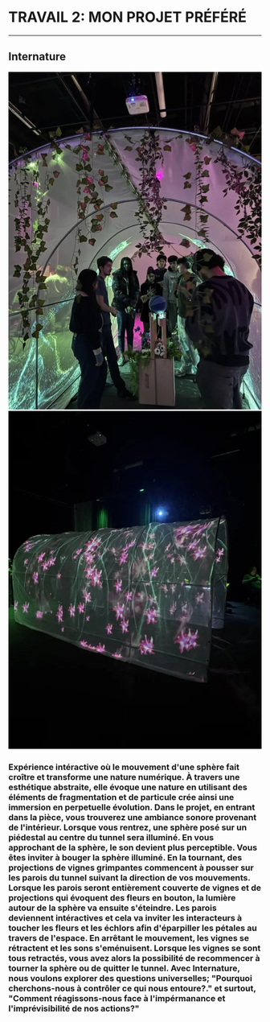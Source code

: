 # TRAVAIL 2: MON PROJET PRÉFÉRÉ
****
## Internature

<p align="center" width="100%">
<img src="./medias/internature_04.webp"/> <img src="./medias/internature_03.webp"/>
</p>

### Expérience intéractive où le mouvement d'une sphère fait croître et transforme une nature numérique. À travers une esthétique abstraite, elle évoque une nature en utilisant des éléments de fragmentation et de particule crée ainsi une immersion en perpetuelle évolution. Dans le projet, en entrant dans la pièce, vous trouverez une ambiance sonore provenant de l'intérieur. Lorsque vous rentrez, une sphère posé sur un piédestal au centre du tunnel sera illuminé. En vous approchant de la sphère, le son devient plus perceptible. Vous êtes inviter à bouger la sphère illuminé. En la tournant, des projections de vignes grimpantes commencent à pousser sur les parois du tunnel suivant la direction de vos mouvements. Lorsque les parois seront entièrement couverte de vignes et de projections qui évoquent des fleurs en bouton, la lumière autour de la sphère va ensuite s'éteindre. Les parois deviennent intéractives et cela va inviter les interacteurs à toucher les fleurs et les échlors afin d'éparpiller les pétales au travers de l'espace. En arrêtant le mouvement, les vignes se rétractent et les sons s'eménuisent. Lorsque les vignes se sont tous retractés, vous avez alors la possibilité de recommencer à tourner la sphère ou de quitter le tunnel. Avec Internature, nous voulons explorer des questions universelles; "Pourquoi cherchons-nous à contrôler ce qui nous entoure?." et surtout, "Comment réagissons-nous face à l'impérmanance et l'imprévisibilité de nos actions?"
